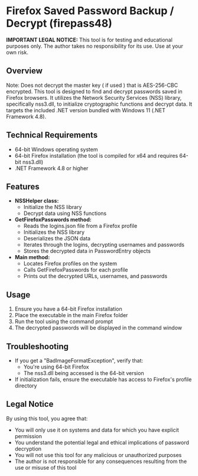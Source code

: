 # Firefox Saved Password Backup / Decrypt (firepass48)

**IMPORTANT LEGAL NOTICE:** This tool is for testing and educational purposes only. The author takes no responsibility for its use. Use at your own risk.

## Overview
Note: Does not decrypt the master key ( if used ) that is AES-256-CBC encrypted. This tool is designed to find and decrypt passwords saved in Firefox browsers. It utilizes the Network Security Services (NSS) library, specifically nss3.dll, to initialize cryptographic functions and decrypt data. It targets the included .NET version bundled with Windows 11 (.NET Framework 4.8).

## Technical Requirements
* 64-bit Windows operating system
* 64-bit Firefox installation (the tool is compiled for x64 and requires 64-bit nss3.dll)
* .NET Framework 4.8 or higher

## Features
* **NSSHelper class:**
   * Initialize the NSS library
   * Decrypt data using NSS functions
* **GetFirefoxPasswords method:**
   * Reads the logins.json file from a Firefox profile
   * Initializes the NSS library
   * Deserializes the JSON data
   * Iterates through the logins, decrypting usernames and passwords
   * Stores the decrypted data in PasswordEntry objects
* **Main method:**
   * Locates Firefox profiles on the system
   * Calls GetFirefoxPasswords for each profile
   * Prints out the decrypted URLs, usernames, and passwords

## Usage
1. Ensure you have a 64-bit Firefox installation
2. Place the executable in the main Firefox folder
3. Run the tool using the command prompt
4. The decrypted passwords will be displayed in the command window

## Troubleshooting
* If you get a "BadImageFormatException", verify that:
  * You're using 64-bit Firefox
  * The nss3.dll being accessed is the 64-bit version
* If initialization fails, ensure the executable has access to Firefox's profile directory

## Legal Notice
By using this tool, you agree that:
* You will only use it on systems and data for which you have explicit permission
* You understand the potential legal and ethical implications of password decryption
* You will not use this tool for any malicious or unauthorized purposes
* The author is not responsible for any consequences resulting from the use or misuse of this tool
